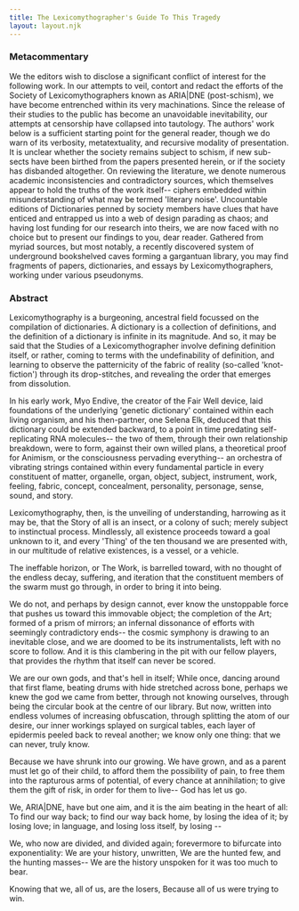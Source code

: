 ```yaml
---
title: The Lexicomythographer's Guide To This Tragedy
layout: layout.njk
---
```

### Metacommentary

We the editors wish to disclose a significant conflict of interest for the following work. In our attempts to veil, contort and redact the efforts of the Society of Lexicomythographers known as ARIA|DNE (post-schism), we have become entrenched within its very machinations. Since the release of their studies to the public has become an unavoidable inevitability, our attempts at censorship have collapsed into tautology. The authors' work below is a sufficient starting point for the general reader, though we do warn of its verbosity, metatextuality, and recursive modality of presentation. It is unclear whether the society remains subject to schism, if new sub-sects have been birthed from the papers presented herein, or if the society has disbanded altogether. On reviewing the literature, we denote numerous academic inconsistencies and contradictory sources, which themselves appear to hold the truths of the work itself-- ciphers embedded within misunderstanding of what may be termed 'literary noise'. Uncountable editions of Dictionaries penned by society members have clues that have enticed and entrapped us into a web of design parading as chaos; and having lost funding for our research into theirs, we are now faced with no choice but to present our findings to you, dear reader.  Gathered from myriad sources, but most notably, a recently discovered system of underground bookshelved caves forming a gargantuan library, you may find fragments of papers, dictionaries, and essays by Lexicomythographers, working under various pseudonyms.  
### Abstract

Lexicomythography is a burgeoning, ancestral field focussed on the compilation of dictionaries. A dictionary is a collection of definitions, and the definition of a dictionary is infinite in its magnitude. And so, it may be said that the Studies of a Lexicomythographer involve defining definition itself, or rather, coming to terms with the undefinability of definition, and learning to observe the patternicity of the fabric of reality (so-called 'knot-fiction') through its drop-stitches, and revealing the order that emerges from dissolution. 

In his early work, Myo Endive, the creator of the Fair Well device, laid foundations of the underlying 'genetic dictionary' contained within each living organism, and his then-partner, one Selena Elk, deduced that this dictionary could be extended backward, to a point in time predating self-replicating RNA molecules-- the two of them, through their own relationship breakdown, were to form, against their own willed plans, a theoretical proof for Animism, or the consciousness pervading everything-- an orchestra of vibrating strings contained within every fundamental particle in every constituent of matter, organelle, organ, object, subject, instrument, work, feeling, fabric, concept, concealment, personality, personage, sense, sound, and story. 

Lexicomythography, then, is the unveiling of understanding, harrowing as it may be, that the Story of all is an insect, or a colony of such; merely subject to instinctual process. Mindlessly, all existence proceeds toward a goal unknown to it, and every 'Thing' of the ten thousand we are presented with, in our multitude of relative existences, is a vessel, or a vehicle. 

The ineffable horizon, or The Work, is barrelled toward, with no thought of the endless decay, suffering, and iteration that the constituent members of the swarm must go through, in order to bring it into being. 

We do not, and perhaps by design cannot, ever know the unstoppable force that pushes us toward this immovable object; the completion of the Art; formed of a prism of mirrors; an infernal dissonance of efforts with seemingly contradictory ends-- the cosmic symphony is drawing to an inevitable close, and we are doomed to be its instrumentalists, left with no score to follow. And it is this clambering in the pit with our fellow players, that provides the rhythm that itself can never be scored. 

We are our own gods, and that's hell in itself;
While once, dancing around that first flame, beating drums with hide stretched across bone, perhaps we knew the god we came from better, through not knowing ourselves, through being the circular book at the centre of our library. But now, written into endless volumes of increasing obfuscation, through splitting the atom of our desire, our inner workings splayed on surgical tables, each layer of epidermis peeled back to reveal another; we know only one thing: that we can never, truly know. 

Because we have shrunk into our growing. We have grown, and as a parent must let go of their child, to afford them the possibility of pain, to free them into the rapturous arms of potential, of every chance at annihilation; to give them the gift of risk, in order for them to live--
God has let us go. 

We, ARIA|DNE, have but one aim, and it is the aim beating in the heart of all: 
To find our way back; to find our way back home, 
by losing the idea of it; 
by losing love; in language, 
and losing loss itself,
by losing --

We, who now are divided, and divided again; forevermore to bifurcate into exponentiality:
We are your history, unwritten, 
We are the hunted few, and the hunting masses--
We are the history unspoken for it was too much to bear.

Knowing that we, all of us, are the losers, 
Because all of us were trying to win.




